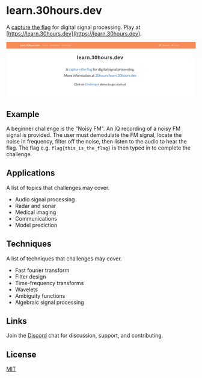 # learn.30hours.dev

A [capture the flag](https://en.wikipedia.org/wiki/Capture_the_flag_(cybersecurity)) for digital signal processing. Play at [https://learn.30hours.dev](https://learn.30hours.dev).

![learn.30hours.dev example display](./example.png "example")

## Example

A beginner challenge is the "Noisy FM". An IQ recording of a noisy FM signal is provided. The user must demodulate the FM signal, locate the noise in frequency, filter off the noise, then listen to the audio to hear the flag. The flag e.g. `flag{this_is_the_flag}` is then typed in to complete the challenge.

## Applications

A list of topics that challenges may cover.

- Audio signal processing
- Radar and sonar
- Medical imaging
- Communications
- Model prediction

## Techniques

A list of techniques that challenges may cover.

- Fast fourier transform
- Filter design
- Time-frequency transforms
- Wavelets
- Ambiguity functions
- Algebraic signal processing

## Links

Join the [Discord](https://discord.gg/ewNQbeK5Zn) chat for discussion, support, and contributing.

## License

[MIT](https://choosealicense.com/licenses/mit/)

